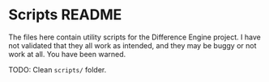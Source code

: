 # Scripts README
The files here contain utility scripts for the Difference Engine project. I have
not validated that they all work as intended, and they may be buggy or not work
at all. You have been warned.

TODO: Clean `scripts/` folder.
